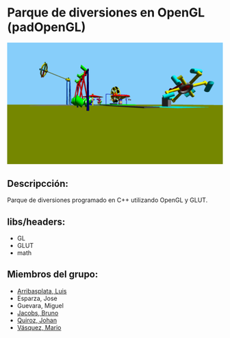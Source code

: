 # Parque de diversiones en OpenGL (padOpenGL)

[![Image](screenshot.png)](https://www.youtube.com/watch?v=R4qdot4WWYo "YouTube Video")

## Descripcción:
Parque de diversiones programado en C++ utilizando OpenGL y GLUT.

## libs/headers:
- GL
- GLUT
- math

## Miembros del grupo:
- [Arribasplata, Luis](https://github.com/SaCSeBaS)
- Esparza, Jose 
- Guevara, Miguel
- [Jacobs, Bruno](https://github.com/brunojacobs1)
- [Quiroz, Johan](https://github.com/JohanQuiroz)
- [Vásquez, Mario](https://github.com/mariovasquez)
